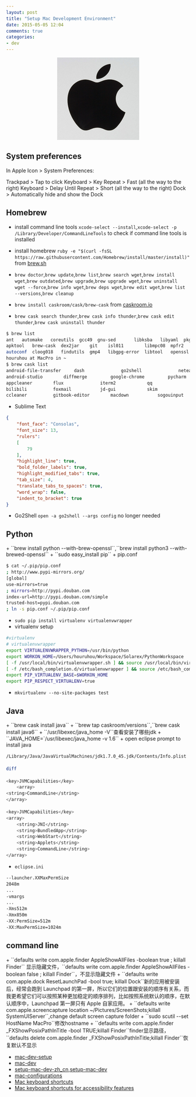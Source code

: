 ```yaml
---
layout: post
title: "Setup Mac Development Environment"
date: 2015-05-05 12:04
comments: true
categories: 
- dev
---
```

<p><center><img src="/images/apple_mac_logo.jpg" width=225 height=225/></center></p>

<h2 id="system-preferences">System preferences</h2>

In Apple Icon > System Preferences:

Trackpad > Tap to click
Keyboard > Key Repeat > Fast (all the way to the right)
Keyboard > Delay Until Repeat > Short (all the way to the right)
Dock > Automatically hide and show the Dock

<!-- more -->

<h2 id="homebrew">Homebrew</h2>

+ install command line tools ``xcode-select --install``,``xcode-select -p
/Library/Developer/CommandLineTools`` to check if command line tools is installed

+ install homebrew ``ruby -e "$(curl -fsSL https://raw.githubusercontent.com/Homebrew/install/master/install)"`` from [brew.sh](http://brew.sh/)

+ ``brew doctor``,``brew update``,``brew list``,``brew search wget``,``brew install wget``,``brew outdated``,``brew upgrade``,``brew upgrade wget``,``brew uninstall wget --force``,``brew info wget``,``brew deps wget``,``brew edit wget``,``brew list --versions``,``brew cleanup``

+ ``brew install caskroom/cask/brew-cask`` from [caskroom.io](http://caskroom.io/)
+ ``brew cask search thunder``,``brew cask info thunder``,``brew cask edit thunder``,``brew cask uninstall thunder``

```bash
$ brew list
ant	  automake   coreutils	gcc49  gnu-sed	     libksba   libyaml	pkg-config  tig
apktool   brew-cask  dex2jar	git    isl011	     libmpc08  mpfr2	readline    tree
autoconf  cloog018   findutils	gmp4   libgpg-error  libtool   openssl	rename	    wget
houruhou at MacPro in ~
$ brew cask list
android-file-transfer	  dash			    go2shell		      neteasemusic		sublime-text
android-studio		  diffmerge		    google-chrome	      pycharm			vlc
appcleaner		  flux			    iterm2		      qq
bilibili		  foxmail		    jd-gui		      skim
ccleaner		  gitbook-editor	    macdown		      sogouinput
```

+ Sublime Text

```json
{
    "font_face": "Consolas",
    "font_size": 13,
    "rulers":
    [
        79
    ],
    "highlight_line": true,
    "bold_folder_labels": true,
    "highlight_modified_tabs": true,
    "tab_size": 4,
    "translate_tabs_to_spaces": true,
    "word_wrap": false,
    "indent_to_bracket": true
}
```

+ Go2Shell ``open -a go2shell --args config`` no longer needed

<h2 id="python">Python</h2>
+ ``brew install python --with-brew-openssl``,``brew install python3 --with-brewed-openssl``
+ ``sudo easy_install pip``
+ pip.conf

```bash
$ cat ~/.pip/pip.conf
; http://www.pypi-mirrors.org/
[global]
use-mirrors=true
; mirrors=http://pypi.douban.com
index-url=http://pypi.douban.com/simple
trusted-host=pypi.douban.com
; ln -s pip.conf ~/.pip/pip.conf
```

+ ``sudo pip install virtualenv virtualenvwrapper``
+ virtualenv setup

```bash
#virtualenv
# virtualenvwrapper
export VIRTUALENVWRAPPER_PYTHON=/usr/bin/python
export WORKON_HOME=/Users/houruhou/Workspace/Solarex/PythonWorkspace
[ -f /usr/local/bin/virtualenvwrapper.sh ] && source /usr/local/bin/virtualenvwrapper.sh
[ -f /etc/bash_completion.d/virtualenvwrapper ] && source /etc/bash_completion.d/virtualenvwrapper
export PIP_VIRTUALENV_BASE=$WORKON_HOME
export PIP_RESPECT_VIRTUALENV=true
```

+ ``mkvirtualenv --no-site-packages test``

<h2 id="java">Java</h2>
+ ``brew cask install java``
+ ``brew tap caskroom/versions``,``brew cask install java6``
+ ``/usr/libexec/java_home -V``查看安装了哪些jdk
+ ``JAVA_HOME=`/usr/libexec/java_home -v 1.6``
+ open eclipse prompt to install java

```bash
/Library/Java/JavaVirtualMachines/jdk1.7.0_45.jdk/Contents/Info.plist

diff

<key>JVMCapabilities</key>
    <array>
<string>CommandLine</string>
</array>

<key>JVMCapabilities</key>
<array>
    <string>JNI</string>
    <string>BundledApp</string>
    <string>WebStart</string>
    <string>Applets</string>
    <string>CommandLine</string>
</array>
```

+ ``eclipse.ini``

```bash
--launcher.XXMaxPermSize
2048m
...
-vmargs
...
-Xms512m
-Xmx850m
-XX:PermSize=512m
-XX:MaxPermSize=1024m
```

<h2 id="command-line">command line</h2>
+ ``defaults write com.apple.finder AppleShowAllFiles -boolean true ; killall Finder`` 显示隐藏文件，``defaults write com.apple.finder AppleShowAllFiles -boolean false ; killall Finder``，不显示隐藏文件
+ ``defaults write com.apple.dock ResetLaunchPad -bool true; killall Dock``新的应用被安装后，经常会跑到 Launchpad 的第一屏，所以它们的位置跟安装的顺序有关系，而我更希望它们可以按照某种更加稳定的顺序排列，比如按照系统默认的顺序，在默认顺序中，Launchpad 第一屏只有 Apple 自家应用。
+ ``defaults write com.apple.screencapture location ~/Pictures/ScreenShots;killall SystemUIServer``,change default screen capture folder
+ ``sudo scutil --set HostName MacPro``修改hostname
+ ``defaults write com.apple.finder _FXShowPosixPathInTitle -bool TRUE;killall Finder``finder显示路径，``defaults delete com.apple.finder _FXShowPosixPathInTitle;killall Finder``恢复默认不显示

+ [mac-dev-setup](https://github.com/nicolashery/mac-dev-setup)
+ [mac-dev](https://github.com/pubyun/macdev)
+ [setup-mac-dev-zh_cn](https://aaaaaashu.gitbooks.io/mac-dev-setup/content/SystemPreferences/index.html),[setup-mac-dev](http://sourabhbajaj.com/mac-setup/)
+ [mac-configurations](https://github.com/solarex/macconfigurations)
+ [Mac keyboard shortcuts](https://support.apple.com/en-us/HT201236)
+ [Mac keyboard shortcuts for accessibility features](https://support.apple.com/en-us/HT204434)






